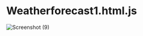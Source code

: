 # Weatherforecast1.html.js
![Screenshot (9)](https://github.com/user-attachments/assets/72a8d2db-5938-4a4a-9cf3-e0d8eafe4720)
